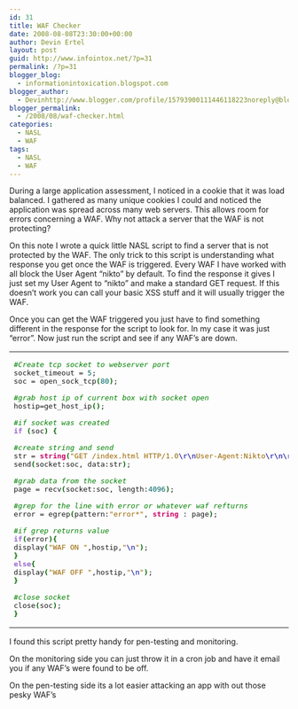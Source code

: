 ```yaml
---
id: 31
title: WAF Checker
date: 2008-08-08T23:30:00+00:00
author: Devin Ertel
layout: post
guid: http://www.infointox.net/?p=31
permalink: /?p=31
blogger_blog:
  - informationintoxication.blogspot.com
blogger_author:
  - Devinhttp://www.blogger.com/profile/15793900111446118223noreply@blogger.com
blogger_permalink:
  - /2008/08/waf-checker.html
categories:
  - NASL
  - WAF
tags:
  - NASL
  - WAF
---
```

During a large application assessment, I noticed in a cookie that it was load balanced. I gathered as many unique cookies I could and noticed the application was spread across many web servers. This allows room for errors concerning a WAF. Why not attack a server that the WAF is not protecting?

On this note I wrote a quick little NASL script to find a server that is not protected by the WAF. The only trick to this script is understanding what response you get once the WAF is triggered. Every WAF I have worked with all block the User Agent &#8220;nikto&#8221; by default. To find the response it gives I just set my User Agent to &#8220;nikto&#8221; and make a standard GET request. If this doesn&#8217;t work you can call your basic XSS stuff and it will usually trigger the WAF.

Once you can get the WAF triggered you just have to find something different in the response for the script to look for. In my case it was just &#8220;error&#8221;. Now just run the script and see if any WAF&#8217;s are down.

<div class="wp_syntax">
  <table>
    <tr>
      <td class="code">
        <pre class="ruby" style="font-family:monospace;"><span style="color:#008000; font-style:italic;">#Create tcp socket to webserver port</span>
socket_timeout = <span style="color:#006666;">5</span>;
soc = open_sock_tcp<span style="color:#006600; font-weight:bold;">&#40;</span><span style="color:#006666;">80</span><span style="color:#006600; font-weight:bold;">&#41;</span>;
&nbsp;
<span style="color:#008000; font-style:italic;">#grab host ip of current box with socket open</span>
hostip=get_host_ip<span style="color:#006600; font-weight:bold;">&#40;</span><span style="color:#006600; font-weight:bold;">&#41;</span>;
&nbsp;
<span style="color:#008000; font-style:italic;">#if socket was created</span>
<span style="color:#9966CC; font-weight:bold;">if</span> <span style="color:#006600; font-weight:bold;">&#40;</span>soc<span style="color:#006600; font-weight:bold;">&#41;</span> <span style="color:#006600; font-weight:bold;">&#123;</span>
&nbsp;
<span style="color:#008000; font-style:italic;">#create string and send</span>
str = <span style="color:#CC0066; font-weight:bold;">string</span><span style="color:#006600; font-weight:bold;">&#40;</span><span style="color:#996600;">"GET /index.html HTTP/1.0<span style="color:#000099;">\r</span><span style="color:#000099;">\n</span>User-Agent:Nikto<span style="color:#000099;">\r</span><span style="color:#000099;">\n</span><span style="color:#000099;">\r</span><span style="color:#000099;">\n</span>"</span><span style="color:#006600; font-weight:bold;">&#41;</span>;
send<span style="color:#006600; font-weight:bold;">&#40;</span>socket:soc, data:str<span style="color:#006600; font-weight:bold;">&#41;</span>;
&nbsp;
<span style="color:#008000; font-style:italic;">#grab data from the socket</span>
page = recv<span style="color:#006600; font-weight:bold;">&#40;</span>socket:soc, length:<span style="color:#006666;">4096</span><span style="color:#006600; font-weight:bold;">&#41;</span>;
&nbsp;
<span style="color:#008000; font-style:italic;">#grep for the line with error or whatever waf refturns</span>
error = egrep<span style="color:#006600; font-weight:bold;">&#40;</span>pattern:<span style="color:#996600;">"error*"</span>, <span style="color:#CC0066; font-weight:bold;">string</span> : page<span style="color:#006600; font-weight:bold;">&#41;</span>;
&nbsp;
<span style="color:#008000; font-style:italic;">#if grep returns value</span>
<span style="color:#9966CC; font-weight:bold;">if</span><span style="color:#006600; font-weight:bold;">&#40;</span>error<span style="color:#006600; font-weight:bold;">&#41;</span><span style="color:#006600; font-weight:bold;">&#123;</span>
display<span style="color:#006600; font-weight:bold;">&#40;</span><span style="color:#996600;">"WAF ON "</span>,hostip,<span style="color:#996600;">"<span style="color:#000099;">\n</span>"</span><span style="color:#006600; font-weight:bold;">&#41;</span>;
<span style="color:#006600; font-weight:bold;">&#125;</span>
<span style="color:#9966CC; font-weight:bold;">else</span><span style="color:#006600; font-weight:bold;">&#123;</span>
display<span style="color:#006600; font-weight:bold;">&#40;</span><span style="color:#996600;">"WAF OFF "</span>,hostip,<span style="color:#996600;">"<span style="color:#000099;">\n</span>"</span><span style="color:#006600; font-weight:bold;">&#41;</span>;
<span style="color:#006600; font-weight:bold;">&#125;</span>
&nbsp;
<span style="color:#008000; font-style:italic;">#close socket</span>
close<span style="color:#006600; font-weight:bold;">&#40;</span>soc<span style="color:#006600; font-weight:bold;">&#41;</span>;
<span style="color:#006600; font-weight:bold;">&#125;</span></pre>
      </td>
    </tr>
  </table>
</div>

I found this script pretty handy for pen-testing and monitoring.

On the monitoring side you can just throw it in a cron job and have it email you if any WAF&#8217;s were found to be off.

On the pen-testing side its a lot easier attacking an app with out those pesky WAF&#8217;s